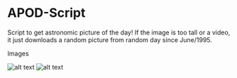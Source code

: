 # APOD-Script
Script to get astronomic picture of the day! If the image is too tall or a video, it just downloads a random picture from random day since June/1995.

Images

![alt text](://raw.githubusercontent.com/yohanduartep/APOD-Script/refs/heads/main/001.jpg)
![alt text](://raw.githubusercontent.com/yohanduartep/APOD-Script/refs/heads/main/002.jpg)
